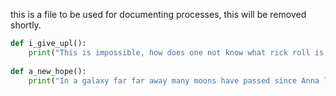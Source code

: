 
this is a file to be used for documenting processes, this will be removed shortly.

```python
def i_give_upl():
    print("This is impossible, how does one not know what rick roll is!?!!!!!!!!!!!!!!!!!!!!!!!!!!!!!!!!!!!!!!!!!!!")
    
def a_new_hope():
    print("In a galaxy far far away many moons have passed since Anna last checked a reference. Does she understand it now? Is there hope for the force?")
```
